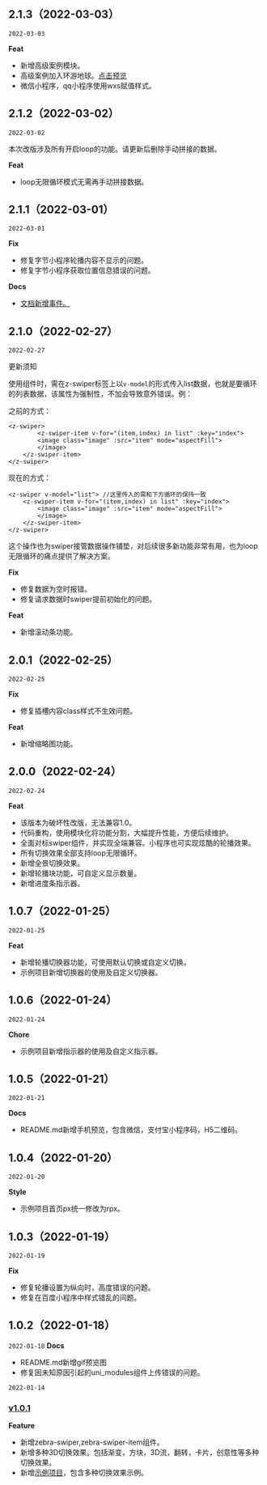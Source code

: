 ## 2.1.3（2022-03-03）
`2022-03-03`

**Feat**

- 新增高级案例模块。
- 高级案例加入环游地球。[点击预览](https://swiper.zebraui.com/h5/pages/demos/travel-slider/index)
- 微信小程序，qq小程序使用wxs赋值样式。
## 2.1.2（2022-03-02）
`2022-03-02`

本次改版涉及所有开启loop的功能。请更新后删除手动拼接的数据。

**Feat**

- loop无限循环模式无需再手动拼接数据。
## 2.1.1（2022-03-01）
`2022-03-01`

**Fix**

- 修复字节小程序轮播内容不显示的问题。
- 修复字节小程序获取位置信息错误的问题。

**Docs**

- [文档新增事件。](https://swiper.zebraui.com/basic/events/)
## 2.1.0（2022-02-27）
`2022-02-27`

更新须知

使用组件时，需在z-swiper标签上以`v-model`的形式传入list数据，也就是要循环的列表数据，该属性为强制性，不加会导致意外错误。例：

之前的方式：

```vue
<z-swiper>
        <z-swiper-item v-for="(item,index) in list" :key="index">
		<image class="image" :src="item" mode="aspectFill">
		</image>
	</z-swiper-item>
</z-swiper>
```

现在的方式：

```vue
<z-swiper v-model="list"> //这里传入的需和下方循环的保持一致
	<z-swiper-item v-for="(item,index) in list" :key="index">
		<image class="image" :src="item" mode="aspectFill">
		</image>
	</z-swiper-item>
</z-swiper>
```

这个操作也为swiper接管数据操作铺垫，对后续很多新功能非常有用，也为loop无限循环的痛点提供了解决方案。

**Fix**

- 修复数据为空时报错。
- 修复请求数据时swiper提前初始化的问题。

**Feat**

- 新增滚动条功能。
## 2.0.1（2022-02-25）
`2022-02-25`

**Fix**

- 修复插槽内容class样式不生效问题。

**Feat**

- 新增缩略图功能。
## 2.0.0（2022-02-24）
`2022-02-24`

**Feat**

- 该版本为破坏性改版，无法兼容1.0。
- 代码重构，使用模块化将功能分割，大幅提升性能，方便后续维护。
- 全面对标swiper组件，并实现全端兼容。小程序也可实现炫酷的轮播效果。
- 所有切换效果全部支持loop无限循环。
- 新增全景切换效果。
- 新增轮播块功能，可自定义显示数量。
- 新增进度条指示器。
## 1.0.7（2022-01-25）
`2022-01-25`

**Feat**

- 新增轮播切换器功能，可使用默认切换或自定义切换。
- 示例项目新增切换器的使用及自定义切换器。
## 1.0.6（2022-01-24）
`2022-01-24`

**Chore**

- 示例项目新增指示器的使用及自定义指示器。
## 1.0.5（2022-01-21）
`2022-01-21`

**Docs**

- README.md新增手机预览，包含微信，支付宝小程序码，H5二维码。
## 1.0.4（2022-01-20）
`2022-01-20`

**Style**

- 示例项目首页px统一修改为rpx。
## 1.0.3（2022-01-19）
`2022-01-19`

**Fix**

- 修复轮播设置为纵向时，高度错误的问题。
- 修复在百度小程序中样式错乱的问题。

## 1.0.2（2022-01-18）
`2022-01-18`
**Docs**

- README.md新增gif预览图
- 修复因未知原因引起的uni_modules组件上传错误的问题。

`2022-01-14`
### [v1.0.1](https://github.com/zebra-ui/zebra-uniapp-swiper)
**Feature**

- 新增zebra-swiper,zebra-swiper-item组件。
- 新增多种3D切换效果。包括渐变，方块，3D流，翻转，卡片，创意性等多种切换效果。
- 新增[示例项目](https://swiper.zebraui.com)，包含多种切换效果示例。
